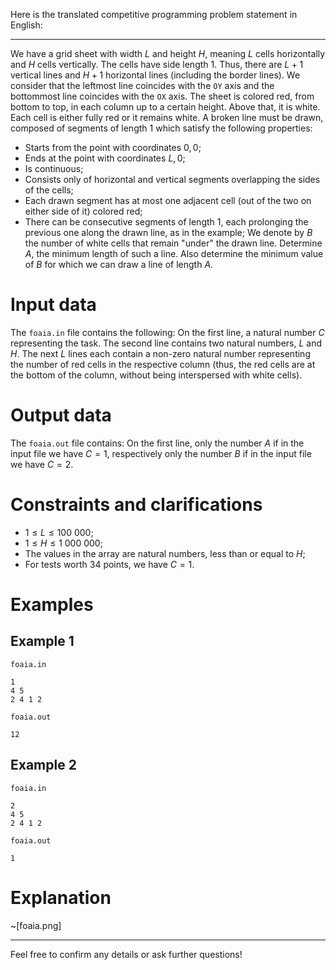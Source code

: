 Here is the translated competitive programming problem statement in English:

---

We have a grid sheet with width $L$ and height $H$, meaning $L$ cells horizontally and $H$ cells vertically. The cells have side length $1$. Thus, there are $L+1$ vertical lines and $H+1$ horizontal lines (including the border lines). We consider that the leftmost line coincides with the `OY` axis and the bottommost line coincides with the `OX` axis. The sheet is colored red, from bottom to top, in each column up to a certain height. Above that, it is white. Each cell is either fully red or it remains white. A broken line must be drawn, composed of segments of length $1$ which satisfy the following properties:
- Starts from the point with coordinates $0,0$;
- Ends at the point with coordinates $L,0$;
- Is continuous;
- Consists only of horizontal and vertical segments overlapping the sides of the cells;
- Each drawn segment has at most one adjacent cell (out of the two on either side of it) colored red;
- There can be consecutive segments of length $1$, each prolonging the previous one along the drawn line, as in the example;
We denote by $B$ the number of white cells that remain "under" the drawn line.
Determine $A$, the minimum length of such a line. Also determine the minimum value of $B$ for which we can draw a line of length $A$.

# Input data

The `foaia.in` file contains the following:
On the first line, a natural number $C$ representing the task. The second line contains two natural numbers, $L$ and $H$. The next $L$ lines each contain a non-zero natural number representing the number of red cells in the respective column (thus, the red cells are at the bottom of the column, without being interspersed with white cells).

# Output data

The `foaia.out` file contains:
On the first line, only the number $A$ if in the input file we have $C = 1$, respectively only the number $B$ if in the input file we have $C = 2$.

# Constraints and clarifications

* $1 \leq L \leq 100\ 000$;
* $1 \leq H \leq 1\ 000\ 000$;
* The values in the array are natural numbers, less than or equal to $H$;
* For tests worth 34 points, we have $C = 1$.

# Examples

## Example 1

`foaia.in`
```
1
4 5
2 4 1 2
```

`foaia.out`
```
12
```

## Example 2

`foaia.in`
```
2
4 5
2 4 1 2
```

`foaia.out`
```
1
```

# Explanation

~[foaia.png]

---

Feel free to confirm any details or ask further questions!